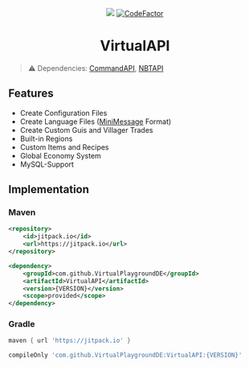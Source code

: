<div align="center">

[![](https://jitpack.io/v/VirtualPlaygroundDE/VirtualAPI.svg)](https://jitpack.io/#VirtualPlaygroundDE/VirtualAPI)
[![CodeFactor](https://www.codefactor.io/repository/github/virtualplaygroundde/virtualapi/badge)](https://www.codefactor.io/repository/github/virtualplaygroundde/virtualapi)

<div>
    <h1>VirtualAPI</h1>
</div>

</div>

> :warning: Dependencies: [CommandAPI](https://modrinth.com/plugin/commandapi), [NBTAPI](https://modrinth.com/plugin/nbtapi)

## Features
- Create Configuration Files
- Create Language Files ([MiniMessage](https://docs.advntr.dev/minimessage/format.html) Format)
- Create Custom Guis and Villager Trades
- Built-in Regions
- Custom Items and Recipes
- Global Economy System
- MySQL-Support

## Implementation

### Maven
```xml
<repository>
    <id>jitpack.io</id>
    <url>https://jitpack.io</url>
</repository>
```
```xml
<dependency>
    <groupId>com.github.VirtualPlaygroundDE</groupId>
    <artifactId>VirtualAPI</artifactId>
    <version>{VERSION}</version>
    <scope>provided</scope>
</dependency>
```

### Gradle
```gradle
maven { url 'https://jitpack.io' }
```
```gradle
compileOnly 'com.github.VirtualPlaygroundDE:VirtualAPI:{VERSION}'
```
